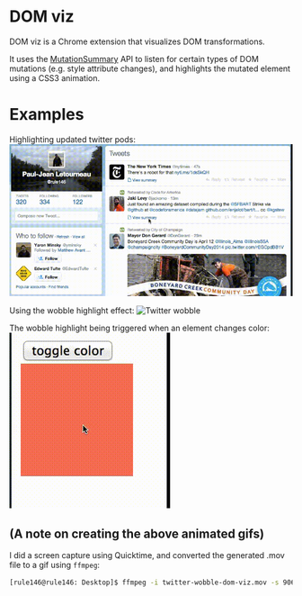 # DOM viz
DOM viz is a Chrome extension that visualizes DOM transformations.

It uses the [MutationSummary]() API to listen for certain types of DOM mutations
(e.g. style attribute changes), and highlights the mutated element using
a CSS3 animation.

# Examples
Highlighting updated twitter pods:
![Twitter wobble](images/dom-viz-twitter-20140326.gif "Twitter highlight")

Using the wobble highlight effect:
![Twitter wobble](images/dom-viz-twitter-wobble-20140326.gif "Twitter wobble highlight")

The wobble highlight being triggered when an element changes color:
![Square wobble](images/dom-viz-square-20140326.gif "Square wobble highlight")

## (A note on creating the above animated gifs)

I did a screen capture using Quicktime, and converted the generated .mov file to a gif using `ffmpeg`:
```bash
[rule146@rule146: Desktop]$ ffmpeg -i twitter-wobble-dom-viz.mov -s 906x466 -f gif - | gifsicle --optimize=3 > dom-viz-twitter-wobble-20140326.gif
```
